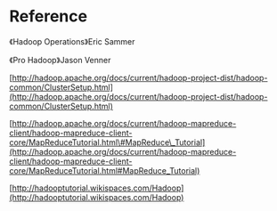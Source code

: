 # Reference

《Hadoop Operations》Eric Sammer

《Pro Hadoop》Jason Venner

[http://hadoop.apache.org/docs/current/hadoop-project-dist/hadoop-common/ClusterSetup.html](http://hadoop.apache.org/docs/current/hadoop-project-dist/hadoop-common/ClusterSetup.html)

[http://hadoop.apache.org/docs/current/hadoop-mapreduce-client/hadoop-mapreduce-client-core/MapReduceTutorial.html\#MapReduce\_Tutorial](http://hadoop.apache.org/docs/current/hadoop-mapreduce-client/hadoop-mapreduce-client-core/MapReduceTutorial.html#MapReduce_Tutorial)

[http://hadooptutorial.wikispaces.com/Hadoop](http://hadooptutorial.wikispaces.com/Hadoop)

